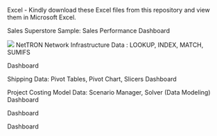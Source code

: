 Excel -
Kindly download these Excel files from this repository and view them in Microsoft Excel.

Sales Superstore Sample: Sales Performance Dashboard

<img src=(https://github.com/ShohanurData/excel-portfolio/blob/main/DataModeling.png)/>
NetTRON Network Infrastructure Data : LOOKUP, INDEX, MATCH, SUMIFS


Dashboard

Shipping Data: Pivot Tables, Pivot Chart, Slicers
Dashboard

Project Costing Model Data: Scenario Manager, Solver (Data Modeling)
Dashboard

Dashboard

Dashboard

